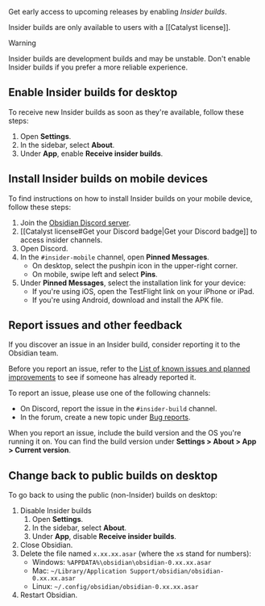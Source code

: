Get early access to upcoming releases by enabling _Insider builds_.

Insider builds are only available to users with a [[Catalyst license]].

> [!warning]
> Insider builds are development builds and may be unstable. Don't enable Insider builds if you prefer a more reliable experience.

## Enable Insider builds for desktop

To receive new Insider builds as soon as they're available, follow these steps:

1. Open **Settings**.
2. In the sidebar, select **About**.
3. Under **App**, enable **Receive insider builds**.

## Install Insider builds on mobile devices

To find instructions on how to install Insider builds on your mobile device, follow these steps:

1. Join the [Obsidian Discord server](https://discord.gg/veuWUTm).
2. [[Catalyst license#Get your Discord badge|Get your Discord badge]] to access insider channels.
3. Open Discord.
4. In the `#insider-mobile` channel, open **Pinned Messages**.
   - On desktop, select the pushpin icon in the upper-right corner.
   - On mobile, swipe left and select **Pins**.
5. Under **Pinned Messages**, select the installation link for your device:
   - If you're using iOS, open the TestFlight link on your iPhone or iPad.
   - If you're using Android, download and install the APK file.

## Report issues and other feedback

If you discover an issue in an Insider build, consider reporting it to the Obsidian team.

Before you report an issue, refer to the [List of known issues and planned improvements](https://forum.obsidian.md/t/list-of-known-issues-and-planned-improvements/14286) to see if someone has already reported it.

To report an issue, please use one of the following channels:

- On Discord, report the issue in the `#insider-build` channel.
- In the forum, create a new topic under [Bug reports](https://forum.obsidian.md/c/bug-reports/7).

When you report an issue, include the build version and the OS you're running it on. You can find the build version under **Settings > About > App > Current version**.

## Change back to public builds on desktop

To go back to using the public (non-Insider) builds on desktop:

1. Disable Insider builds
    1. Open **Settings**.
    2. In the sidebar, select **About**.
    3. Under **App**, disable **Receive insider builds**.
2. Close Obsidian.
3. Delete the file named `x.xx.xx.asar` (where the `x`s stand for numbers):
   - Windows: `%APPDATA%\obsidian\obsidian-0.xx.xx.asar`
   - Mac: `~/Library/Application Support/obsidian/obsidian-0.xx.xx.asar`
   - Linux: `~/.config/obsidian/obsidian-0.xx.xx.asar`
4. Restart Obsidian.
